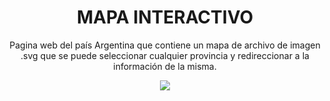 <div align="center">
    <h1>MAPA INTERACTIVO</h1>
    <p>Pagina web del país Argentina que contiene un mapa de archivo de imagen .svg que se puede seleccionar cualquier
    provincia y redireccionar a la información de la misma.</p>
    <img src="https://i.postimg.cc/vHyY5cFP/Nombre.png">
</div>


